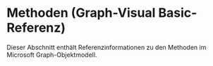 
# Methoden (Graph-Visual Basic-Referenz)

Dieser Abschnitt enthält Referenzinformationen zu den Methoden im Microsoft Graph-Objektmodell.

